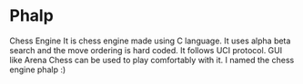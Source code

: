 # Phalp
Chess Engine
It is chess engine made using C language. It uses alpha beta search and the move ordering is hard coded. It follows UCI protocol. GUI like Arena Chess can be used to play comfortably with it. I named the chess engine phalp :)
